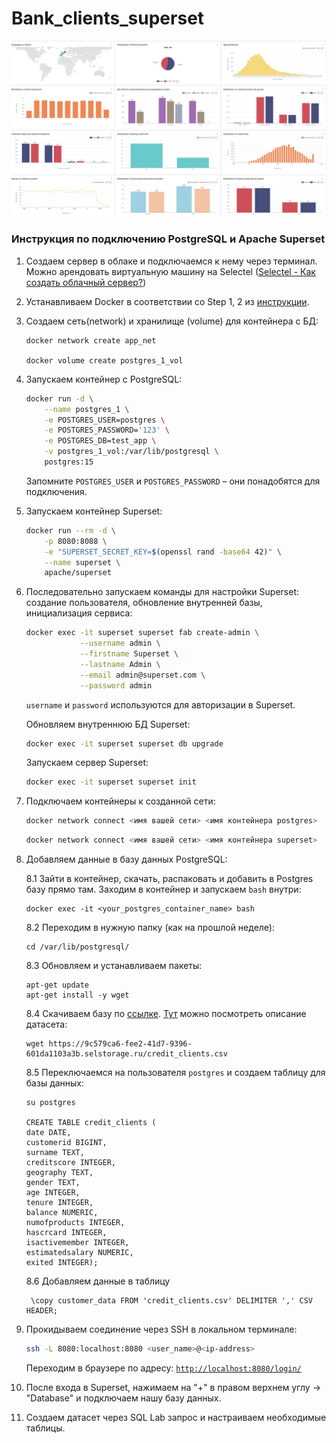# Bank_clients_superset

![screenshot](bank_client_superset.png)





### Инструкция по подключению PostgreSQL и Apache Superset ###

1. Создаем сервер в облаке и подключаемся к нему через терминал. Можно арендовать виртуальную машину на Selectel ([Selectel - Как создать облачный сервер?](https://docs.selectel.ru/cloud/servers/create/create-server/)) 
2. Устанавливаем Docker в соответствии со Step 1, 2 из [инструкции](https://www.digitalocean.com/community/tutorials/how-to-install-and-use-docker-on-ubuntu-22-04).
3. Создаем сеть(network) и хранилище (volume) для контейнера с БД:
    ```
    docker network create app_net
    
    docker volume create postgres_1_vol
    ```

4. Запускаем контейнер с PostgreSQL:
    ```bash
    docker run -d \
        --name postgres_1 \
        -e POSTGRES_USER=postgres \
        -e POSTGRES_PASSWORD='123' \
        -e POSTGRES_DB=test_app \
        -v postgres_1_vol:/var/lib/postgresql \
        postgres:15
    ```
    Запомните `POSTGRES_USER` и `POSTGRES_PASSWORD` – они понадобятся для подключения.

5. Запускаем контейнер Superset:
    ```bash
    docker run --rm -d \
        -p 8080:8088 \
        -e "SUPERSET_SECRET_KEY=$(openssl rand -base64 42)" \
        --name superset \
        apache/superset
    ```

6. Последовательно запускаем команды для настройки Superset: создание пользователя, обновление внутренней базы, инициализация сервиса:
    ```bash
    docker exec -it superset superset fab create-admin \
                --username admin \
                --firstname Superset \
                --lastname Admin \
                --email admin@superset.com \
                --password admin
    ```
    `username` и `password` используются для авторизации в Superset.

    Обновляем внутреннюю БД Superset:
    ```bash
    docker exec -it superset superset db upgrade
    ```

    Запускаем сервер Superset:
    ```bash
    docker exec -it superset superset init
    ```

7. Подключаем контейнеры к созданной сети:
    ```bash
    docker network connect <имя вашей сети> <имя контейнера postgres>
    ```

    ```bash
    docker network connect <имя вашей сети> <имя контейнера superset>
    ```

8. Добавляем данные в базу данных PostgreSQL:

   8.1 Зайти в контейнер, скачать, распаковать и добавить в Postgres базу прямо там. 
    Заходим в контейнер и запускаем `bash`  внутри: 
    ```
    docker exec -it <your_postgres_container_name> bash 
    ```
   8.2 Переходим в нужную папку (как на прошлой неделе): 
    ```
    cd /var/lib/postgresql/ 
    ```
   8.3 Обновляем и устанавливаем пакеты:
    ```
    apt-get update
    apt-get install -y wget  
    ```
   8.4 Скачиваем базу по [ссылке](https://9c579ca6-fee2-41d7-9396-601da1103a3b.selstorage.ru/new_clients.csv). [Тут](https://www.kaggle.com/datasets/shrutimechlearn/churn-modelling) можно посмотреть описание датасета: 
    ```
    wget https://9c579ca6-fee2-41d7-9396-601da1103a3b.selstorage.ru/credit_clients.csv
    
    ```
   8.5 Переключаемся на пользователя `postgres` и создаем таблицу для базы данных: 
    ```
    su postgres

    CREATE TABLE credit_clients (
    date DATE,
    customerid BIGINT,
    surname TEXT,
    creditscore INTEGER,
    geography TEXT,
    gender TEXT,
    age INTEGER,
    tenure INTEGER,
    balance NUMERIC,
    numofproducts INTEGER,
    hascrcard INTEGER,
    isactivemember INTEGER,
    estimatedsalary NUMERIC,
    exited INTEGER);
    ```

   8.6 Добавляем данные в таблицу
   ```
    \copy customer_data FROM 'credit_clients.csv' DELIMITER ',' CSV HEADER;

    ```

10. Прокидываем соединение через SSH в локальном терминале:
    ```bash
    ssh -L 8080:localhost:8080 <user_name>@<ip-address>
    ```

    Переходим в браузере по адресу: [`http://localhost:8080/login/`](http://localhost:8080/login/)

11. После входа в Superset, нажимаем на "+" в правом верхнем углу -> "Database" и подключаем нашу базу данных.

12. Создаем датасет через SQL Lab запрос и настраиваем необходимые таблицы.
